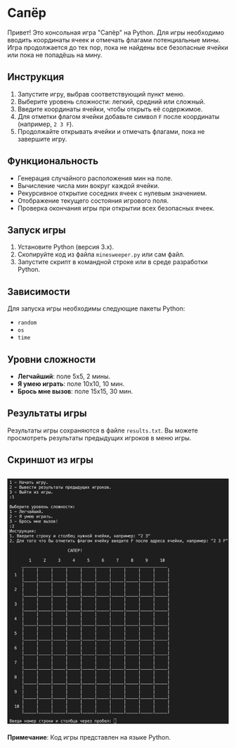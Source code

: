 # Сапёр

Привет! Это консольная игра "Сапёр" на Python. Для игры необходимо вводить координаты ячеек и отмечать флагами потенциальные мины. Игра продолжается до тех пор, пока не найдены все безопасные ячейки или пока не попадёшь на мину.

## Инструкция

1. Запустите игру, выбрав соответствующий пункт меню.
2. Выберите уровень сложности: легкий, средний или сложный.
3. Введите координаты ячейки, чтобы открыть её содержимое.
4. Для отметки флагом ячейки добавьте символ `F` после координаты (например, `2 3 F`).
5. Продолжайте открывать ячейки и отмечать флагами, пока не завершите игру.

## Функциональность

- Генерация случайного расположения мин на поле.
- Вычисление числа мин вокруг каждой ячейки.
- Рекурсивное открытие соседних ячеек с нулевым значением.
- Отображение текущего состояния игрового поля.
- Проверка окончания игры при открытии всех безопасных ячеек.

## Запуск игры

1. Установите Python (версия 3.x).
2. Скопируйте код из файла `minesweeper.py` или сам файл.
3. Запустите скрипт в командной строке или в среде разработки Python.

## Зависимости

Для запуска игры необходимы следующие пакеты Python:

- `random`
- `os`
- `time`

## Уровни сложности

- **Легчайший**: поле 5x5, 2 мины.
- **Я умею играть**: поле 10x10, 10 мин.
- **Брось мне вызов**: поле 15x15, 30 мин.

## Результаты игры

Результаты игры сохраняются в файле `results.txt`. Вы можете просмотреть результаты предыдущих игроков в меню игры.

## Скриншот из игры
![alt text](main.png)
---

**Примечание**: Код игры представлен на языке Python.


